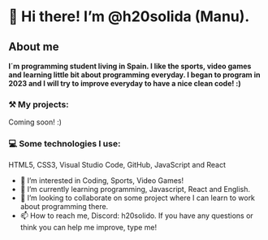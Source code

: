 <h1>👋 Hi there! I’m @h20solida (Manu).</h1>
<h2>About me</h2>
<p><b>I´m programming student living in Spain. I like the sports, video games and learning little bit about programming everyday. I began to program in 2023 and I will try to improve everyday to have a nice clean code! :)
</b></p>

<h3>⚒️ My projects:</h3>
<p>Coming soon! :)</p>

<h3>💻 Some technologies I use:</h3>
<p>HTML5, CSS3, Visual Studio Code, GitHub, JavaScript and React</p>


- 👀 I’m interested in Coding, Sports, Video Games!
- 🌱 I’m currently learning programming, Javascript, React and English.
- 💞️ I’m looking to collaborate on some project where I can learn to work about programming there.
- 📫 How to reach me, Discord: h20solido. If you have any questions or think you can help me improve, type me!

<!---
h20solida/h20solida is a ✨ special ✨ repository because its `README.md` (this file) appears on your GitHub profile.
You can click the Preview link to take a look at your changes.
--->
